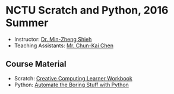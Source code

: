 # NCTU Scratch and Python, 2016 Summer

+   Instructor: [Dr. Min-Zheng Shieh](mailto:mzshieh@nctu.edu.tw)
+   Teaching Assistants: [Mr. Chun-Kai Chen](mailto:wingemerald@gmail.com)

## Course Material

+   Scratch: [Creative Computing Learner Workbook](http://scratched.gse.harvard.edu/guide/files/CreativeComputing20140820_LearnerWorkbook.pdf)
+   Python: [Automate the Boring Stuff with Python](https://automatetheboringstuff.com/)